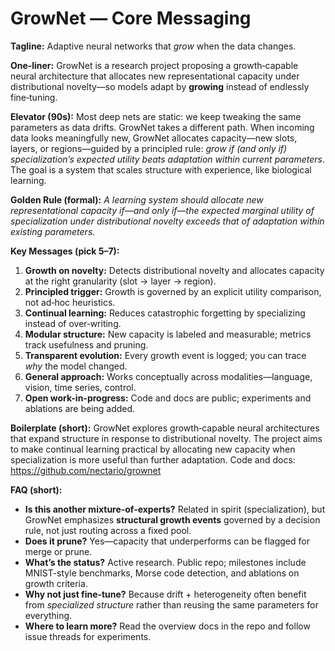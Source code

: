 # GrowNet — Core Messaging

**Tagline:** Adaptive neural networks that *grow* when the data changes.

**One‑liner:** GrowNet is a research project proposing a growth‑capable neural architecture that allocates new representational capacity under distributional novelty—so models adapt by **growing** instead of endlessly fine‑tuning.

**Elevator (90s):**
Most deep nets are static: we keep tweaking the same parameters as data drifts. GrowNet takes a different path. When incoming data looks meaningfully new, GrowNet allocates capacity—new slots, layers, or regions—guided by a principled rule: *grow if (and only if) specialization’s expected utility beats adaptation within current parameters*. The goal is a system that scales structure with experience, like biological learning.

**Golden Rule (formal):**
*A learning system should allocate new representational capacity if—and only if—the expected marginal utility of specialization under distributional novelty exceeds that of adaptation within existing parameters.*

**Key Messages (pick 5–7):**
1) **Growth on novelty:** Detects distributional novelty and allocates capacity at the right granularity (slot → layer → region).
2) **Principled trigger:** Growth is governed by an explicit utility comparison, not ad‑hoc heuristics.
3) **Continual learning:** Reduces catastrophic forgetting by specializing instead of over‑writing.
4) **Modular structure:** New capacity is labeled and measurable; metrics track usefulness and pruning.
5) **Transparent evolution:** Every growth event is logged; you can trace *why* the model changed.
6) **General approach:** Works conceptually across modalities—language, vision, time series, control.
7) **Open work-in-progress:** Code and docs are public; experiments and ablations are being added.

**Boilerplate (short):**
GrowNet explores growth‑capable neural architectures that expand structure in response to distributional novelty. The project aims to make continual learning practical by allocating new capacity when specialization is more useful than further adaptation. Code and docs: https://github.com/nectario/grownet

**FAQ (short):**
- **Is this another mixture‑of‑experts?** Related in spirit (specialization), but GrowNet emphasizes **structural growth events** governed by a decision rule, not just routing across a fixed pool.
- **Does it prune?** Yes—capacity that underperforms can be flagged for merge or prune.
- **What’s the status?** Active research. Public repo; milestones include MNIST-style benchmarks, Morse code detection, and ablations on growth criteria.
- **Why not just fine‑tune?** Because drift + heterogeneity often benefit from *specialized structure* rather than reusing the same parameters for everything.
- **Where to learn more?** Read the overview docs in the repo and follow issue threads for experiments.
